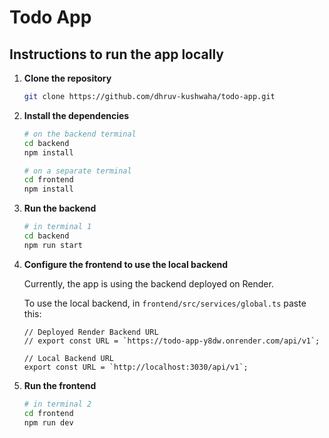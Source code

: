 # Todo App

## Instructions to run the app locally

1. **Clone the repository**
    
    ```bash
    git clone https://github.com/dhruv-kushwaha/todo-app.git
    ```
    
2. **Install the dependencies**
    
    ```bash
    # on the backend terminal
    cd backend
    npm install
    ```
    
    ```bash
    # on a separate terminal 
    cd frontend
    npm install
    ```
    
3. **Run the backend**
    
    ```bash
    # in terminal 1
    cd backend
    npm run start
    ```
    
4. **Configure the frontend to use the local backend**
    
    Currently, the app is using the backend deployed on Render.
    
    To use the local backend, in `frontend/src/services/global.ts` paste this:
    
    ```tsx
    // Deployed Render Backend URL
    // export const URL = `https://todo-app-y8dw.onrender.com/api/v1`;
    
    // Local Backend URL
    export const URL = `http://localhost:3030/api/v1`;
    ```
    
5. **Run the frontend**
    
    ```bash
    # in terminal 2
    cd frontend
    npm run dev
    ```
